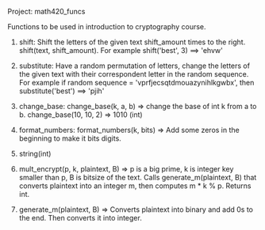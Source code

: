 Project: math420_funcs

Functions to be used in introduction to cryptography course.


1. shift: Shift the letters of the given text shift_amount times to the right. shift(text, shift_amount). For example shift('best', 3) ==> 'ehvw'
  
2. substitute: Have a random permutation of letters, change the letters of the given text with their correspondent letter in the random sequence. For example if random sequence = 'vprfjecsqtdmouazynihlkgwbx', then substitute('best') ==> 'pjih'

3. change_base: change_base(k, a, b) => change the base of int k from a to b. change_base(10, 10, 2) => 1010 (int)

4. format_numbers: format_numbers(k, bits) => Add some zeros in the beginning to make it bits digits.

5. string(int)

6. mult_encrypt(p, k, plaintext, B) => p is a big prime, k is integer key smaller than p, B is bitsize of the text. Calls generate_m(plaintext, B) that converts plaintext into an integer m, then computes m * k % p. Returns int.

7. generate_m(plaintext, B) => Converts plaintext into binary and add 0s to the end. Then converts it into integer.


